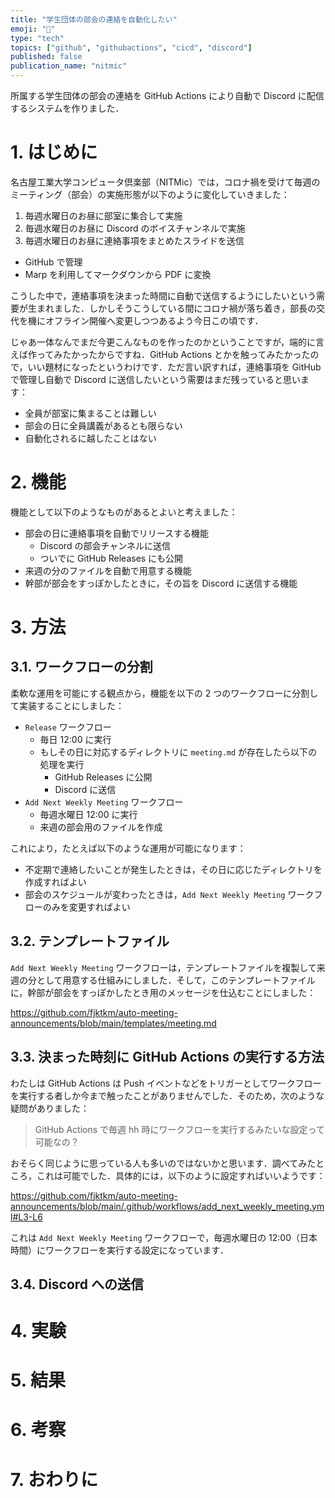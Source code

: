 ```yaml
---
title: "学生団体の部会の連絡を自動化したい"
emoji: "🤖"
type: "tech"
topics: ["github", "githubactions", "cicd", "discord"]
published: false
publication_name: "nitmic"
---
```


所属する学生団体の部会の連絡を GitHub Actions により自動で Discord に配信するシステムを作りました．

# 1. はじめに

名古屋工業大学コンピュータ倶楽部（NITMic）では，コロナ禍を受けて毎週のミーティング（部会）の実施形態が以下のように変化していきました：

1. 毎週水曜日のお昼に部室に集合して実施
2. 毎週水曜日のお昼に Discord のボイスチャンネルで実施
3. 毎週水曜日のお昼に連絡事項をまとめたスライドを送信
  - GitHub で管理
  - Marp を利用してマークダウンから PDF に変換

こうした中で，連絡事項を決まった時間に自動で送信するようにしたいという需要が生まれました．しかしそうこうしている間にコロナ禍が落ち着き，部長の交代を機にオフライン開催へ変更しつつあるよう今日この頃です．

じゃあ一体なんでまだ今更こんなものを作ったのかということですが，端的に言えば作ってみたかったからですね．GitHub Actions とかを触ってみたかったので，いい題材になったというわけです．ただ言い訳すれば，連絡事項を GitHub で管理し自動で Discord に送信したいという需要はまだ残っていると思います：

- 全員が部室に集まることは難しい
- 部会の日に全員講義があるとも限らない
- 自動化されるに越したことはない

# 2. 機能

機能として以下のようなものがあるとよいと考えました：

- 部会の日に連絡事項を自動でリリースする機能
  - Discord の部会チャンネルに送信
  - ついでに GitHub Releases にも公開
- 来週の分のファイルを自動で用意する機能
- 幹部が部会をすっぽかしたときに，その旨を Discord に送信する機能

# 3. 方法

## 3.1. ワークフローの分割

柔軟な運用を可能にする観点から，機能を以下の 2 つのワークフローに分割して実装することにしました：

- `Release` ワークフロー
  - 毎日 12:00 に実行
  - もしその日に対応するディレクトリに `meeting.md` が存在したら以下の処理を実行
    - GitHub Releases に公開
    - Discord に送信
- `Add Next Weekly Meeting` ワークフロー
  - 毎週水曜日 12:00 に実行
  - 来週の部会用のファイルを作成

これにより，たとえば以下のような運用が可能になります：

- 不定期で連絡したいことが発生したときは，その日に応じたディレクトリを作成すればよい
- 部会のスケジュールが変わったときは，`Add Next Weekly Meeting` ワークフローのみを変更すればよい

## 3.2. テンプレートファイル

`Add Next Weekly Meeting` ワークフローは，テンプレートファイルを複製して来週の分として用意する仕組みにしました．そして，このテンプレートファイルに，幹部が部会をすっぽかしたとき用のメッセージを仕込むことにしました：

https://github.com/fjktkm/auto-meeting-announcements/blob/main/templates/meeting.md

## 3.3. 決まった時刻に GitHub Actions の実行する方法

わたしは GitHub Actions は Push イベントなどをトリガーとしてワークフローを実行する者しか今まで触ったことがありませんでした．そのため，次のような疑問がありました：

> GitHub Actions で毎週 hh 時にワークフローを実行するみたいな設定って可能なの？

おそらく同じように思っている人も多いのではないかと思います．調べてみたところ，これは可能でした．具体的には，以下のように設定すればいいようです：

https://github.com/fjktkm/auto-meeting-announcements/blob/main/.github/workflows/add_next_weekly_meeting.yml#L3-L6

これは `Add Next Weekly Meeting` ワークフローで，毎週水曜日の 12:00（日本時間）にワークフローを実行する設定になっています．


## 3.4. Discord への送信



# 4. 実験

# 5. 結果

# 6. 考察

# 7. おわりに